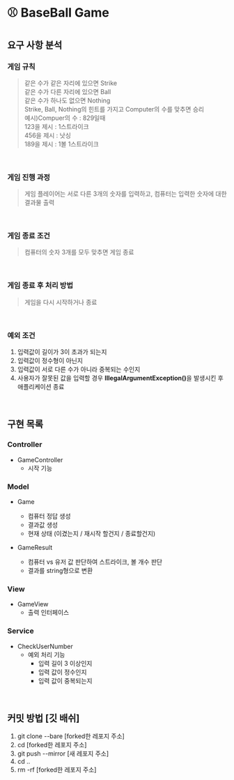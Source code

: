 # ⚾ BaseBall Game
## 요구 사항 분석
### 게임 규칙
>같은 수가 같은 자리에 있으면 Strike
><br>
>같은 수가 다른 자리에 있으면 Ball
><br>
>같은 수가 하나도 없으면 Nothing
><br>
>Strike, Ball, Nothing의 힌트를 가지고 Computer의 수를 맞추면 승리
><br>
> 예시)Compuer의 수 : 829일때
><br>
> 123을 제시 : 1스트라이크
> <br>
> 456을 제시 : 낫싱
> <br>
> 189을 제시 : 1볼 1스트라이크

<br>

### 게임 진행 과정
> 게임 플레이어는 서로 다른 3개의 숫자를 입력하고, 컴퓨터는 입력한 숫자에 대한 결과물 출력

<br>

### 게임 종료 조건
> 컴퓨터의 숫자 3개를 모두 맞추면 게임 종료

<br>

### 게임 종료 후 처리 방법
> 게임을 다시 시작하거나 종료



<br>

### 예외 조건
1. 입력값이 길이가 3이 초과가 되는지
2. 입력값이 정수형이 아닌지
3. 입력값이 서로 다른 수가 아니라 중복되는 수인지
4. 사용자가 잘못된 값을 입력할 경우 <b>IllegalArgumentException()</b>을 발생시킨 후 애플리케이션 종료

<br>

## 구현 목록

### Controller
- GameController
    - 시작 기능



### Model
- Game
    - 컴퓨터 정답 생성
    - 결과값 생성
    - 현재 상태 (이겼는지 / 재시작 할건지 / 종료할건지)

- GameResult
    - 컴퓨터 vs 유저 값 판단하여 스트라이크, 볼 개수 판단
    - 결과를 string형으로 변환

### View
- GameView
    - 출력 인터페이스

### Service
- CheckUserNumber
    - 예외 처리 기능 
      - 입력 길이 3 이상인지
      - 입력 값이 정수인지
      - 입력 값이 중복되는지

<br>

## 커밋 방법 [깃 배쉬]
1. git clone --bare [forked한 레포지 주소]
2. cd [forked한 레포지 주소]
3. git push --mirror [새 레포지 주소]
4. cd ..
5. rm -rf [forked한 레포지 주소]

<br>
